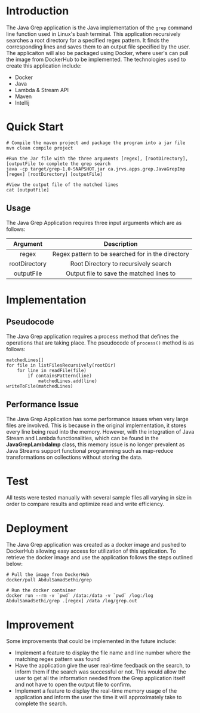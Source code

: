 # Introduction
The Java Grep application is the Java implementation of the `grep` command line function used in Linux's bash terminal. 
This application recursively searches a root directory for a specified regex pattern. It finds the corresponding lines and saves
them to an output file specified by the user. The applicaiton will also be packaged using Docker, where user's can pull the image
from DockerHub to be implemented. The technologies used to create this application include:

* Docker
* Java
* Lambda & Stream API
* Maven 
* Intellij

# Quick Start
```Shell
# Compile the maven project and package the program into a jar file
mvn clean compile project

#Run the Jar file with the three arguments [regex], [rootDirectory], [outputFile to complete the grep search
java -cp target/grep-1.0-SNAPSHOT.jar ca.jrvs.apps.grep.JavaGrepImp [regex] [rootDirectory] [outputFile]

#View the output file of the matched lines
cat [outputFile]
```
## Usage
The Java Grep Application requires three input arguments which are as follows: 

|Argument |Description|
| :-----: |:---------:|
|regex    |Regex pattern to be searched for in the directory|
|rootDirectory|Root Directory to recursively search|
|outputFile|Output file to save the matched lines to|

# Implementation
## Pseudocode
The Java Grep application requires a process method that defines the operations that are taking place. The pseudocode of 
`process()` method is as follows:

```
matchedLines[]
for file in listFilesRecursively(rootDir)
    for line in readFile(file)
        if containsPattern(line)
            matchedLines.add(line)
writeToFile(matchedLines)
```

## Performance Issue
The Java Grep Application has some performance issues when very large files are involved. This is because in the original
implementation, it stores every line being read into the memory. However, with the integration of Java Stream and Lambda 
functionalities, which can be found in the **JavaGrepLambdaImp** class, this memory issue is no longer prevalent as Java 
Streams support functional programming such as map-reduce transformations on collections without storing the data.

# Test
All tests were tested manually with several sample files all varying in size in order to compare results and optimize
read and write efficiency. 

# Deployment
The Java Grep application was created as a docker image and pushed to DockerHub allowing easy access for utilization of this 
application. To retrieve the docker image and use the application follows the steps outlined below:
```Shell
# Pull the image from DockerHub
docker/pull AbdulSamadSethi/grep

# Run the docker container
docker run --rm -v `pwd` /data:/data -v `pwd` /log:/log AbdulSamadSethi/grep .[regex] /data /log/grep.out
```

# Improvement
Some improvements that could be implemented in the future include:
* Implement a feature to display the file name and line number where the matching regex pattern was found
* Have the application give the user real-time feedback on the search, to inform them if the search was successful or not. 
This would allow the user to get all the information needed from the Grep application itself and not have to open the output 
file to confirm.
* Implement a feature to display the real-time memory usage of the application and inform the user the time it will approximately
take to complete the search.